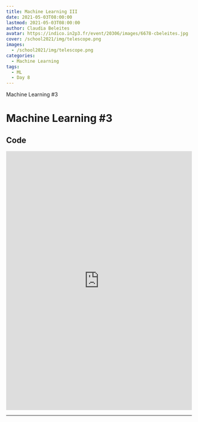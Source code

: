 ```yaml
---
title: Machine Learning III
date: 2021-05-03T08:00:00
lastmod: 2021-05-03T08:00:00
author: Claudia Beleites
avatar: https://indico.in2p3.fr/event/20306/images/6678-cbeleites.jpg
cover: /school2021/img/telescope.png
images:
  - /school2021/img/telescope.png
categories:
  - Machine Learning
tags:
  - ML
  - Day 8
---
```


Machine Learning #3

<!--more-->
<!---->

<!-- Dear instructor:
* The dates at the top of this markdown (.md) document will help order the classes in the portal.
Please, if you don't need to, do not change the one that is now.
* Take into account that there is a feature in the dates: if you use a date in the future, the class will be not visible in the portal until the date you have assigned.
* You can create dedicated folders if you need to.
* But if you simply need to add some pictures, you can use the folder ../static/img/ mentioned at the top as /school2021/img/
-->

<!---->

# Machine Learning #3

## Code

<iframe frameborder="0" height="700" width="100%" scrolling="yes" src="https://nbviewer.jupyter.org/github/escape2020/school2021/blob/main/machine-learning-2/"></iframe>

---
